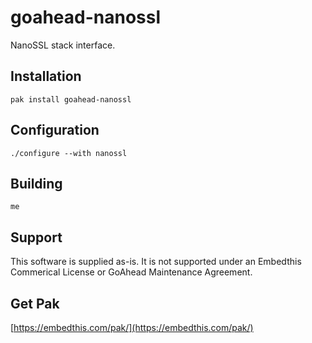 goahead-nanossl
===

NanoSSL stack interface. 

## Installation

    pak install goahead-nanossl

## Configuration

    ./configure --with nanossl

## Building

    me

## Support

This software is supplied as-is. It is not supported under an Embedthis Commerical
License or GoAhead Maintenance Agreement.

## Get Pak

[https://embedthis.com/pak/](https://embedthis.com/pak/)
